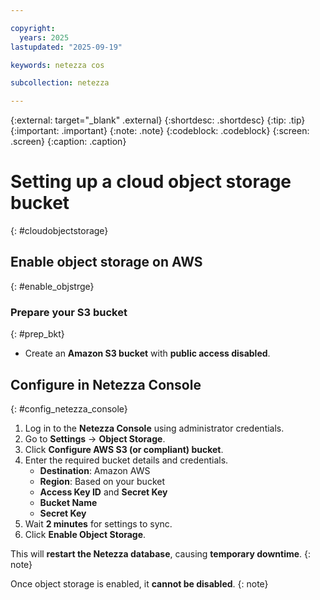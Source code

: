 ```yaml
---

copyright:
  years: 2025
lastupdated: "2025-09-19"

keywords: netezza cos

subcollection: netezza

---
```


{:external: target="_blank" .external}
{:shortdesc: .shortdesc}
{:tip: .tip}
{:important: .important}
{:note: .note}
{:codeblock: .codeblock}
{:screen: .screen}
{:caption: .caption}

# Setting up a cloud object storage bucket
{: #cloudobjectstorage}

## Enable object storage on AWS
{: #enable_objstrge}

### Prepare your S3 bucket
{: #prep_bkt}

- Create an **Amazon S3 bucket** with **public access disabled**.

## Configure in Netezza Console
{: #config_netezza_console}

1. Log in to the **Netezza Console** using administrator credentials.
2. Go to **Settings** → **Object Storage**.
3. Click **Configure AWS S3 (or compliant) bucket**.
4. Enter the required bucket details and credentials.
   - **Destination**: Amazon AWS
   - **Region**: Based on your bucket
   - **Access Key ID** and **Secret Key**
   - **Bucket Name**
   - **Secret Key**
5. Wait **2 minutes** for settings to sync.
6. Click **Enable Object Storage**.

This will **restart the Netezza database**, causing **temporary downtime**.
{: note}

Once object storage is enabled, it **cannot be disabled**.
{: note}
